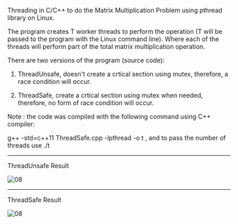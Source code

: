 Threading in C/C++ to do the Matrix Multiplication Problem using pthread library on Linux.

The program creates T worker threads to perform the operation (T will be passed to the program with the Linux command line). Where each of the threads
will perform part of the total matrix multiplication operation. 

There are two versions of the program (source code):

1. ThreadUnsafe, doesn't create a crtical section using mutex, therefore, a race condition will occur. 

2. ThreadSafe, create a crtical section using mutex when needed, therefore, no form of race condition will occur. 

Note : the code was compiled with the following command using C++ compiler:

g++ -std=c++11 ThreadSafe.cpp -lpthread -o t , and to pass the number of threads use ./t

-------------------------------------------------------------------------------------------------------------

ThreadUnsafe Result


![08](https://user-images.githubusercontent.com/91283864/214876178-1c57f0e8-56d3-40bf-addd-aa1cd5e39b3a.png)


-------------------------------------------------------------------------------------------------------------


ThreadSafe Result


![08](https://user-images.githubusercontent.com/91283864/214876282-5dcbd63e-3cdc-451f-9750-bcd89a3c8345.png)

